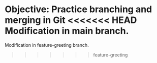 Objective: Practice branching and merging in Git
<<<<<<< HEAD
Modification in main branch.
=======
Modification in feature-greeting branch.
>>>>>>> feature-greeting
